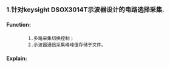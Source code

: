 ### 1.针对keysight DSOX3014T示波器设计的电路选择采集.
####    Function:
            1.多路采集切换控制；  
            2.示波器通信采集峰峰值存储于文件。
####    Explain:

            
